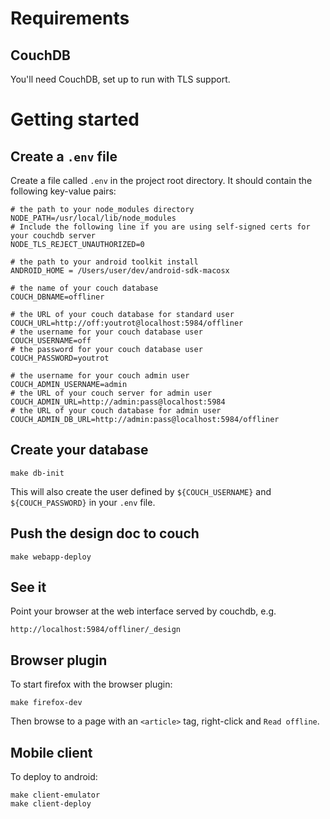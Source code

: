 # Requirements

## CouchDB

You'll need CouchDB, set up to run with TLS support.

# Getting started

## Create a `.env` file

Create a file called `.env` in the project root directory.  It should contain the following key-value pairs:

	# the path to your node_modules directory
	NODE_PATH=/usr/local/lib/node_modules
	# Include the following line if you are using self-signed certs for your couchdb server
	NODE_TLS_REJECT_UNAUTHORIZED=0

	# the path to your android toolkit install
	ANDROID_HOME = /Users/user/dev/android-sdk-macosx

	# the name of your couch database
	COUCH_DBNAME=offliner

	# the URL of your couch database for standard user
	COUCH_URL=http://off:youtrot@localhost:5984/offliner
	# the username for your couch database user
	COUCH_USERNAME=off
	# the password for your couch database user
	COUCH_PASSWORD=youtrot

	# the username for your couch admin user
	COUCH_ADMIN_USERNAME=admin
	# the URL of your couch server for admin user
	COUCH_ADMIN_URL=http://admin:pass@localhost:5984
	# the URL of your couch database for admin user
	COUCH_ADMIN_DB_URL=http://admin:pass@localhost:5984/offliner

## Create your database

	make db-init

This will also create the user defined by `${COUCH_USERNAME}` and
`${COUCH_PASSWORD}` in your `.env` file.

## Push the design doc to couch

	make webapp-deploy

## See it

Point your browser at the web interface served by couchdb, e.g.

	http://localhost:5984/offliner/_design
	
## Browser plugin

To start firefox with the browser plugin:

	make firefox-dev

Then browse to a page with an `<article>` tag, right-click and `Read offline`.

## Mobile client

To deploy to android:

	make client-emulator
	make client-deploy
